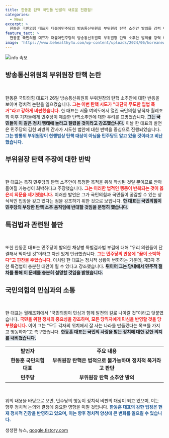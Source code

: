 ```yaml
---
title: 한동훈 탄핵 국민들 반발의 새로운 전환점!
categories:
  - News
excerpt: >
  한동훈 국민의힘 대표가 더불어민주당의 방송통신위원회 부위원장 탄핵 소추안 발의를 강력 비판하며 무도한 입법 폭거라고 주장했다. 그는 탄핵이 현행법상 불가능하다고 강조하며, 민주당도 이를 잘 알고 있다고 반문했다.
feature_text: >
  한동훈 국민의힘 대표가 더불어민주당의 방송통신위원회 부위원장 탄핵 소추안 발의를 강력 비판하며 무도한 입법 폭거라고 주장했다. 그는 탄핵이 현행법상 불가능하다고 강조하며, 민주당도 이를 잘 알고 있다고 반문했다.
image: 'https://www.behealthy4u.com/wp-content/uploads/2024/06/koreanews.jpg'
---
```


<p><img src="https://www.behealthy4u.com/wp-content/uploads/2024/06/koreanews.jpg" alt="info 속보" /></p>

<h2 data-ke-size="size26">방송통신위원회 부위원장 탄핵 논란</h2>

<p data-ke-size="size16">&nbsp;</p>

<p>한동훈 국민의힘 대표가 26일 방송통신위원회 부위원장의 탄핵 소추안에 대한 반응을 보이며 정치적 논란을 일으켰습니다. <b><span style="color: #ee2323;">그는 이번 탄핵 시도가 "대단히 무도한 입법 폭거"라고 강하게 비판했습니다.</span></b> 한 대표는 서울 여의도에서 열린 국민의힘 당직자 월례조회 이후 기자들에게 민주당이 제출한 탄핵소추안에 대한 우려를 표명했습니다. <b><span style="background-color: #21538527;">그는 국민들이 이 같은 정치 행태에 놀라고 질렸을 것이라고 강조했습니다.</span></b> 이날 한 대표의 발언은 민주당의 김현 과방위 간사가 시도한 법안에 대한 반박을 중심으로 진행되었습니다. <b><span style="color: #1a5490;">그는 방통위 부위원장이 현행법상 탄핵 대상이 아님을 민주당도 알고 있을 것이라고 비난했습니다.</span></b></p>

<h2 data-ke-size="size26">부위원장 탄핵 주장에 대한 반박</h2>

<p data-ke-size="size16">&nbsp;</p>

<p>한 대표는 특히 민주당의 탄핵 소추안이 특정한 목적을 위해 작성된 것일 뿐이므로 받아들여질 가능성이 희박하다고 주장했습니다. <b><span style="color: #ee2323;">그는 이러한 법적인 행동이 반복되는 것이 옳은지 의문을 제기했습니다.</span></b> 이러한 발언은 그가 국민의힘과 국민들이 공감할 수 있는 상식적인 입장을 갖고 있다는 점을 강조하기 위한 것으로 보입니다. <b><span style="background-color: #21538527;">한 대표는 국민의힘이 민주당의 부당한 탄핵 소추 움직임에 반대할 것임을 분명히 했습니다.</span></b> </p>

<h2 data-ke-size="size26">특검법과 관련된 불만</h2>

<p data-ke-size="size16">&nbsp;</p>

<p>또한 한동훈 대표는 민주당이 발의한 채상병 특별검사법 부결에 대해 "우리 의원들이 단결해서 막아낸 것"이라고 자신 있게 언급했습니다. <b><span style="color: #ee2323;">그는 민주당의 반응에 "꿈이 소박하다"고 핀잔을 주었습니다.</span></b> 이처럼 한 대표는 정치적 상황이 변화하는 가운데, 제3자 추천 특검법이 충분한 대안이 될 수 있다고 강조했습니다. <b><span style="background-color: #21538527;">뒤이어 그는 당내에서 민주적 절차를 통해 이 문제를 충분히 설명할 것임을 밝혔습니다.</span></b></p>

<h2 data-ke-size="size26">국민의힘의 민심과의 소통</h2>

<p data-ke-size="size16">&nbsp;</p>

<p>한 대표는 월례조회에서 "국민의힘이 민심과 함께 발전의 길로 나아갈 것"이라고 덧붙였습니다. <b><span style="color: #ee2323;">국민을 위한 정치의 중요성을 강조하며, 모든 당직자에게 민심을 반영할 것을 당부했습니다.</span></b> 이어 그는 "모두 각자의 위치에서 잘 사는 나라를 만들겠다는 목표를 가지고 행동하자"고 촉구했습니다. <b><span style="background-color: #21538527;">한동훈 대표는 국민의 사랑을 받는 정치에 대한 강한 의지를 내비쳤습니다.</span></b> </p>

<table style="width: 100%; border-collapse: collapse;">
<tr>
<td style="text-align: center; height: 17px;"><b>발언자</b></td>
<td style="text-align: center; height: 17px;"><b>주요 내용</b></td>
</tr>
<tr>
<td style="text-align: center; height: 17px;"><b>한동훈 국민의힘 대표</b></td>
<td style="text-align: center; height: 17px;"><b>부위원장 탄핵은 법적으로 불가능하며 정치적 폭거라고 판단</b></td>
</tr>
<tr>
<td style="text-align: center; height: 17px;"><b>민주당</b></td>
<td style="text-align: center; height: 17px;"><b>부위원장 탄핵 소추안 발의</b></td>
</tr>
</table>

<p data-ke-size="size16">&nbsp;</p> 

<p>위의 내용을 바탕으로 보면, 민주당의 행동이 정치적 비판의 대상이 되고 있으며, 이는 향후 정치적 논의와 결정에 중요한 영향을 미칠 것입니다. <b><span style="color: #1a5490;">한동훈 대표의 강한 입장은 현재 정치적 긴장을 반영하고 있으며, 이는 향후 정치적 양상에 큰 변화를 일으킬 수 있습니다.</span></b></p>
생생한 뉴스, <a href="https://qoogle.tistory.com" rel="dofollow">qoogle.tistory.com</a>


